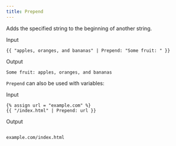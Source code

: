 ```yaml
---
title: Prepend
---
```


Adds the specified string to the beginning of another string.

Input
```liquid
{{ "apples, oranges, and bananas" | Prepend: "Some fruit: " }}
```

Output
```text
Some fruit: apples, oranges, and bananas
```

`Prepend` can also be used with variables:

Input
```liquid
{% assign url = "example.com" %}
{{ "/index.html" | Prepend: url }}
```

Output
```text

example.com/index.html
```
